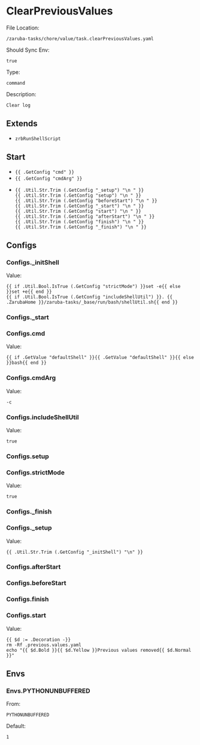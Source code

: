 
# ClearPreviousValues

File Location:

    /zaruba-tasks/chore/value/task.clearPreviousValues.yaml

Should Sync Env:

    true

Type:

    command

Description:

    Clear log



## Extends

* `zrbRunShellScript`


## Start

* `{{ .GetConfig "cmd" }}`
* `{{ .GetConfig "cmdArg" }}`
*
    ```
    {{ .Util.Str.Trim (.GetConfig "_setup") "\n " }}
    {{ .Util.Str.Trim (.GetConfig "setup") "\n " }}
    {{ .Util.Str.Trim (.GetConfig "beforeStart") "\n " }}
    {{ .Util.Str.Trim (.GetConfig "_start") "\n " }}
    {{ .Util.Str.Trim (.GetConfig "start") "\n " }}
    {{ .Util.Str.Trim (.GetConfig "afterStart") "\n " }}
    {{ .Util.Str.Trim (.GetConfig "finish") "\n " }}
    {{ .Util.Str.Trim (.GetConfig "_finish") "\n " }}

    ```


## Configs


### Configs._initShell

Value:

    {{ if .Util.Bool.IsTrue (.GetConfig "strictMode") }}set -e{{ else }}set +e{{ end }}
    {{ if .Util.Bool.IsTrue (.GetConfig "includeShellUtil") }}. {{ .ZarubaHome }}/zaruba-tasks/_base/run/bash/shellUtil.sh{{ end }}



### Configs._start


### Configs.cmd

Value:

    {{ if .GetValue "defaultShell" }}{{ .GetValue "defaultShell" }}{{ else }}bash{{ end }}


### Configs.cmdArg

Value:

    -c


### Configs.includeShellUtil

Value:

    true


### Configs.setup


### Configs.strictMode

Value:

    true


### Configs._finish


### Configs._setup

Value:

    {{ .Util.Str.Trim (.GetConfig "_initShell") "\n" }}


### Configs.afterStart


### Configs.beforeStart


### Configs.finish


### Configs.start

Value:

    {{ $d := .Decoration -}}
    rm -Rf .previous.values.yaml
    echo "{{ $d.Bold }}{{ $d.Yellow }}Previous values removed{{ $d.Normal }}"


## Envs


### Envs.PYTHONUNBUFFERED

From:

    PYTHONUNBUFFERED

Default:

    1